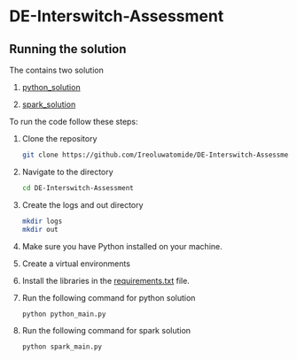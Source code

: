 # DE-Interswitch-Assessment

## Running the solution

The contains two solution

1. [python_solution](https://github.com/Ireoluwatomide/DE-Interswitch-Assessment/tree/main/python_solution)

2. [spark_solution](https://github.com/Ireoluwatomide/DE-Interswitch-Assessment/tree/main/spark_solution)

To run the code follow these steps:

1. Clone the repository

    ```bash
    git clone https://github.com/Ireoluwatomide/DE-Interswitch-Assessment.git
    ```
2. Navigate to the directory

    ```bash
    cd DE-Interswitch-Assessment
    ```
3. Create the logs and out directory

    ```bash
    mkdir logs
    mkdir out
    ```
4. Make sure you have Python installed on your machine.
5. Create a virtual environments
6. Install the libraries in the [requirements.txt](https://github.com/Ireoluwatomide/DE-Interswitch-Assessment/blob/main/requirements.txt) file.
7. Run the following command for python solution

    ```bash
    python python_main.py
    ```

8. Run the following command for spark solution

    ```bash
    python spark_main.py
    ```

